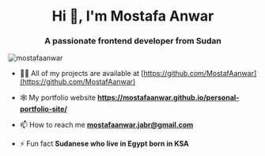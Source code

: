 <h1 align="center">Hi 👋, I'm Mostafa Anwar</h1>
<h3 align="center">A passionate frontend developer from Sudan</h3>

<p align="left"> <img src="https://komarev.com/ghpvc/?username=mostafaanwar" alt="mostafaanwar" /> </p>

- 👨‍💻 All of my projects are available at [https://github.com/MostafAanwar](https://github.com/MostafAanwar)

- 🕸 My portfolio website **https://mostafaanwar.github.io/personal-portfolio-site/**

- 📫 How to reach me **mostafaanwar.jabr@gmail.com**

- ⚡ Fun fact **Sudanese who live in Egypt born in KSA**

